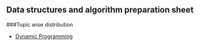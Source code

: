 ## Data structures and algorithm preparation sheet 

###Topic wise distribution
* [Dynamic Programming](https://docs.google.com/spreadsheets/d/1X5xHvc9p00uixMrqgCUMox5YRGTDOrNWQSmG7CRMsjU/edit#gid=0)


